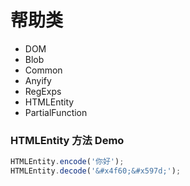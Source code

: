 # 帮助类

- DOM
- Blob
- Common
- Anyify
- RegExps
- HTMLEntity
- PartialFunction

### HTMLEntity 方法 Demo

```js
HTMLEntity.encode('你好');
HTMLEntity.decode('&#x4f60;&#x597d;');
```

